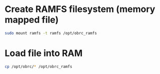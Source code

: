 # Create RAMFS filesystem (memory mapped file)

```sh
sudo mount ramfs -t ramfs /opt/obrc_ramfs
```

# Load file into RAM

```sh
cp /opt/obrc/* /opt/obrc_ramfs
```
